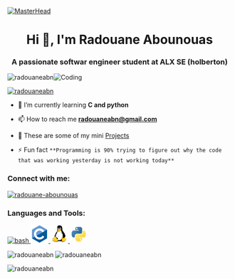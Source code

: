 [![MasterHead](https://github.com/RadouaneAbn/RadouaneAbn/assets/137453952/8cd3554d-3dc1-4cc5-b7ca-5a4ca27466e1)](https://github.com/RadouaneAbn)
<h1 align="center">Hi 👋, I'm Radouane Abounouas</h1>
<h3 align="center">A passionate softwar engineer student at ALX SE (holberton)</h3>
<img align="right" alt="Coding" width="400" src="https://i.gifer.com/LSsT.gif">

<p align="left"> <img src="https://komarev.com/ghpvc/?username=radouaneabn&label=Profile%20views&color=0e75b6&style=flat" alt="radouaneabn" /> </p>

<p align="left"> <a href="https://github.com/ryo-ma/github-profile-trophy"><img src="https://github-profile-trophy.vercel.app/?username=radouaneabn" alt="radouaneabn" /></a> </p>

- 🌱 I’m currently learning **C and python**

- 📫 How to reach me **radouaneabn@gmail.com**

- 📄 These are some of my mini [Projects](https://github.com/RadouaneAbn/Projects)

- ⚡ Fun fact `**Programming is 90% trying to figure out why the code that was working yesterday is not working today**`

<h3 align="left">Connect with me:</h3>
<p align="left">
<a href="https://linkedin.com/in/radouane-abounouas" target="blank"><img align="center" src="https://raw.githubusercontent.com/rahuldkjain/github-profile-readme-generator/master/src/images/icons/Social/linked-in-alt.svg" alt="radouane-abounouas" height="30" width="40" /></a>
</p>


<h3 align="left">Languages and Tools:</h3>
<p align="left"> <a href="https://www.gnu.org/software/bash/" target="_blank" rel="noreferrer"> <img src="https://www.vectorlogo.zone/logos/gnu_bash/gnu_bash-icon.svg" alt="bash" width="40" height="40"/> </a> <a href="https://www.cprogramming.com/" target="_blank" rel="noreferrer"> <img src="https://raw.githubusercontent.com/devicons/devicon/master/icons/c/c-original.svg" alt="c" width="40" height="40"/> </a> <a href="https://www.linux.org/" target="_blank" rel="noreferrer"> <img src="https://raw.githubusercontent.com/devicons/devicon/master/icons/linux/linux-original.svg" alt="linux" width="40" height="40"/> </a> <a href="https://www.python.org" target="_blank" rel="noreferrer"> <img src="https://raw.githubusercontent.com/devicons/devicon/master/icons/python/python-original.svg" alt="python" width="40" height="40"/> </a> </p>

<p><img align="center" width="300" src="https://github-readme-stats.vercel.app/api/top-langs?username=radouaneabn&show_icons=true&locale=en&layout=compact" alt="radouaneabn" /> <img align="center" width="337" src="https://github-readme-stats.vercel.app/api?username=radouaneabn&show_icons=true&locale=en" alt="radouaneabn" /></p>

<p><img align="left" width="400" src="https://github-readme-streak-stats.herokuapp.com/?user=radouaneabn&" alt="radouaneabn" /></p>

